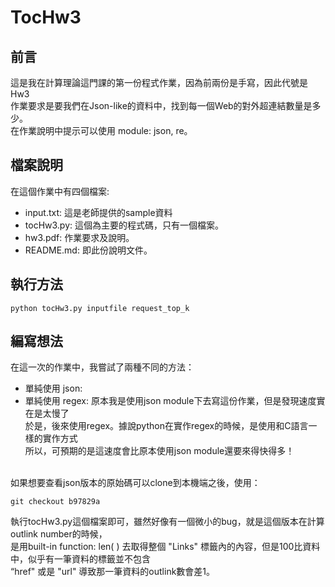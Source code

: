 # TocHw3

## 前言
這是我在計算理論這門課的第一份程式作業，因為前兩份是手寫，因此代號是Hw3<br>
作業要求是要我們在Json-like的資料中，找到每一個Web的對外超連結數量是多少。<br>
在作業說明中提示可以使用 module: json, re。

## 檔案說明
在這個作業中有四個檔案:
* input.txt: 這是老師提供的sample資料
* tocHw3.py: 這個為主要的程式碼，只有一個檔案。
* hw3.pdf:   作業要求及說明。
* README.md: 即此份說明文件。

## 執行方法
```
python tocHw3.py inputfile request_top_k
```

## 編寫想法
在這一次的作業中，我嘗試了兩種不同的方法：
* 單純使用 json:
* 單純使用 regex:
原本我是使用json module下去寫這份作業，但是發現速度實在是太慢了<br>
於是，後來使用regex。據說python在實作regex的時候，是使用和C語言一樣的實作方式<br>
所以，可預期的是這速度會比原本使用json module還要來得快得多！<br><br>

如果想要查看json版本的原始碼可以clone到本機端之後，使用：<br>
```
git checkout b97829a
```
執行tocHw3.py這個檔案即可，雖然好像有一個微小的bug，就是這個版本在計算outlink number的時候，<br>
是用built-in function: len( ) 去取得整個 "Links" 標籤內的內容，但是100比資料中，似乎有一筆資料的標籤並不包含<br>
“href" 或是 "url" 導致那一筆資料的outlink數會差1。
